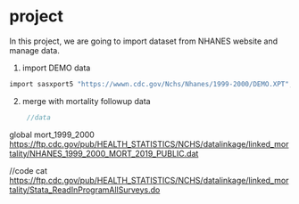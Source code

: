 # project
In this project, we are going to import dataset from NHANES website and manage data. 
1. import DEMO data
  ```stata
 import sasxport5 "https://wwwn.cdc.gov/Nchs/Nhanes/1999-2000/DEMO.XPT", clear
```
2. merge with mortality followup data
   ```stata
    //data
 global mort_1999_2000 https://ftp.cdc.gov/pub/HEALTH_STATISTICS/NCHS/datalinkage/linked_mortality/NHANES_1999_2000_MORT_2019_PUBLIC.dat

 //code
cat https://ftp.cdc.gov/pub/HEALTH_STATISTICS/NCHS/datalinkage/linked_mortality/Stata_ReadInProgramAllSurveys.do   
```
